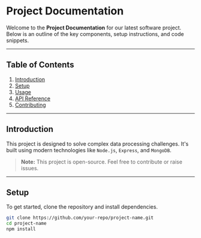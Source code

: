 
# Project Documentation

Welcome to the **Project Documentation** for our latest software project. Below is an outline of the key components, setup instructions, and code snippets.

---

## Table of Contents

1. [Introduction](#introduction)
2. [Setup](#setup)
3. [Usage](#usage)
4. [API Reference](#api-reference)
5. [Contributing](#contributing)

---

## Introduction

This project is designed to solve complex data processing challenges. It's built using modern technologies like `Node.js`, `Express`, and `MongoDB`.

> **Note:** This project is open-source. Feel free to contribute or raise issues.

---

## Setup

To get started, clone the repository and install dependencies.

```bash
git clone https://github.com/your-repo/project-name.git
cd project-name
npm install
